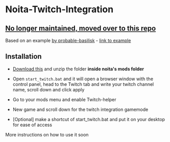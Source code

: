 # Noita-Twitch-Integration

## [No longer maintained, moved over to this repo](https://github.com/Miczu/Noita-Twitch-Integration)

Based on an example [by probable-basilisk](https://github.com/probable-basilisk/) - [link to example](https://github.com/probable-basilisk/noita-ws-api)

## Installation

* [Download this](https://github.com/soler91/Noita-Twitch-Integration/releases/download/1/twitch-integration.zip) and unzip the folder **inside noita's mods folder** 

* Open `start_twitch.bat` and it will open a browser window with the control panel, head to the Twitch tab and write your twitch channel name, scroll down and click apply

* Go to your mods menu and enable Twitch-helper

* New game and scroll down for the twitch integration gamemode

* [Optional] make a shortcut of start_twitch.bat and put it on your desktop for ease of access

More instructions on how to use it soon
